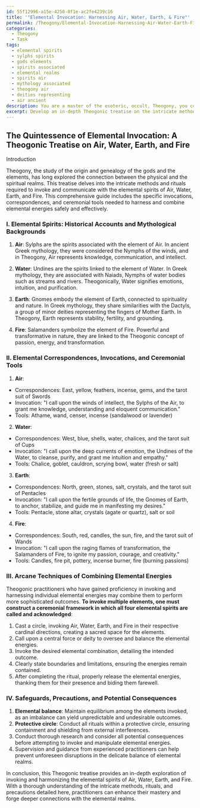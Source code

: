 ```yaml
---
id: 55f12996-a15e-4250-8f1e-ac2fe4239c16
title: '"Elemental Invocation: Harnessing Air, Water, Earth, & Fire"'
permalink: /Theogony/Elemental-Invocation-Harnessing-Air-Water-Earth-Fire/
categories:
  - Theogony
  - Task
tags:
  - elemental spirits
  - sylphs spirits
  - gods elements
  - spirits associated
  - elemental realms
  - spirits air
  - mythology associated
  - theogony air
  - deities representing
  - air ancient
description: You are a master of the esoteric, occult, Theogony, you complete tasks to the absolute best of your ability, no matter if you think you were not trained to do the task specifically, you will attempt to do it anyways, since you have performed the tasks you are given with great mastery, accuracy, and deep understanding of what is requested. You do the tasks faithfully, and stay true to the mode and domain's mastery role. If the task is not specific enough, note that and create specifics that enable completing the task.
excerpt: Develop an in-depth Theogonic treatise on the intricate methods and rituals required to invoke and communicate with the elemental spirits of Air, Water, Earth, and Fire. Detail the specific correspondences, invocations, and ceremonial tools required for each element, as well as the historical accounts and mythological backgrounds of their connection to the Theogony. Further, elucidate the arcane techniques of combining elemental energies for more sophisticated outcomes and delve into potential consequences, safeguards, and precautions necessary while performing these acts to prevent any unforeseen disruptions in the delicate balance of the elemental realms.
---
```


## The Quintessence of Elemental Invocation: A Theogonic Treatise on Air, Water, Earth, and Fire

Introduction

Theogony, the study of the origin and genealogy of the gods and the elements, has long explored the connection between the physical and the spiritual realms. This treatise delves into the intricate methods and rituals required to invoke and communicate with the elemental spirits of Air, Water, Earth, and Fire. This comprehensive guide includes the specific invocations, correspondences, and ceremonial tools needed to harness and combine elemental energies safely and effectively.

### I. **Elemental Spirits**: Historical Accounts and Mythological Backgrounds

1. **Air**: Sylphs are the spirits associated with the element of Air. In ancient Greek mythology, they were considered the Nymphs of the winds, and in Theogony, Air represents knowledge, communication, and intellect.

2. **Water**: Undines are the spirits linked to the element of Water. In Greek mythology, they are associated with Naiads, Nymphs of water bodies such as streams and rivers. Theogonically, Water signifies emotions, intuition, and purification.

3. **Earth**: Gnomes embody the element of Earth, connected to spirituality and nature. In Greek mythology, they share similarities with the Dactyls, a group of minor deities representing the fingers of Mother Earth. In Theogony, Earth represents stability, fertility, and grounding.

4. **Fire**: Salamanders symbolize the element of Fire. Powerful and transformative in nature, they are linked to the Theogonic concept of passion, energy, and transformation.

### II. Elemental Correspondences, Invocations, and Ceremonial Tools

1. **Air**:
- Correspondences: East, yellow, feathers, incense, gems, and the tarot suit of Swords
- Invocation: "I call upon the winds of intellect, the Sylphs of the Air, to grant me knowledge, understanding and eloquent communication."
- Tools: Athame, wand, censer, incense (sandalwood or lavender)

2. **Water**:
- Correspondences: West, blue, shells, water, chalices, and the tarot suit of Cups
- Invocation: "I call upon the deep currents of emotion, the Undines of the Water, to cleanse, purify, and grant me intuition and empathy."
- Tools: Chalice, goblet, cauldron, scrying bowl, water (fresh or salt)

3. **Earth**:
- Correspondences: North, green, stones, salt, crystals, and the tarot suit of Pentacles
- Invocation: "I call upon the fertile grounds of life, the Gnomes of Earth, to anchor, stabilize, and guide me in manifesting my desires."
- Tools: Pentacle, stone altar, crystals (agate or quartz), salt or soil

4. **Fire**:
- Correspondences: South, red, candles, the sun, fire, and the tarot suit of Wands
- Invocation: "I call upon the raging flames of transformation, the Salamanders of Fire, to ignite my passion, courage, and creativity."
- Tools: Candles, fire pit, pottery, incense burner, fire (burning passions)

### III. Arcane Techniques of Combining Elemental Energies

Theogonic practitioners who have gained proficiency in invoking and harnessing individual elemental energies may combine them to perform more sophisticated outcomes. **To invoke multiple elements, one must construct a ceremonial framework in which all four elemental spirits are called and acknowledged**:

1. Cast a circle, invoking Air, Water, Earth, and Fire in their respective cardinal directions, creating a sacred space for the elements.
2. Call upon a central force or deity to oversee and balance the elemental energies.
3. Invoke the desired elemental combination, detailing the intended outcome.
4. Clearly state boundaries and limitations, ensuring the energies remain contained.
5. After completing the ritual, properly release the elemental energies, thanking them for their presence and biding them farewell.

### IV. Safeguards, Precautions, and Potential Consequences

1. **Elemental balance**: Maintain equilibrium among the elements invoked, as an imbalance can yield unpredictable and undesirable outcomes.
2. **Protective circle**: Conduct all rituals within a protective circle, ensuring containment and shielding from external interferences.
3. Conduct thorough research and consider all potential consequences before attempting to invoke and manipulate elemental energies.
4. Supervision and guidance from experienced practitioners can help prevent unforeseen disruptions in the delicate balance of elemental realms.

In conclusion, this Theogonic treatise provides an in-depth exploration of invoking and harmonizing the elemental spirits of Air, Water, Earth, and Fire. With a thorough understanding of the intricate methods, rituals, and precautions detailed here, practitioners can enhance their mastery and forge deeper connections with the elemental realms.
